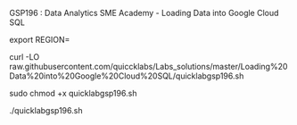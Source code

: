 GSP196 : Data Analytics SME Academy - Loading Data into Google Cloud SQL

export REGION=

curl -LO raw.githubusercontent.com/quiccklabs/Labs_solutions/master/Loading%20Data%20into%20Google%20Cloud%20SQL/quicklabgsp196.sh

sudo chmod +x quicklabgsp196.sh

./quicklabgsp196.sh
